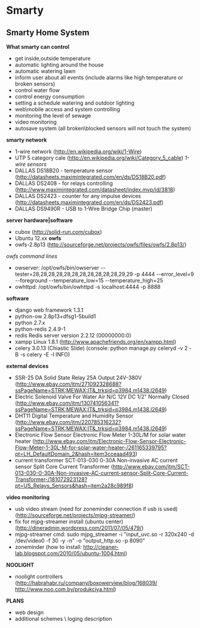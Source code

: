 Smarty
==============

Smarty Home System
--------------

**What smarty can control**
- get inside,outside temperature
- automatic lighting around the house
- automatic watering lawn
- inform user about all events (include alarms like high temperature or broken sensors)
- control water flow
- control energy consumption
- setting a schedule watering and outdoor lighting
- web\mobile access and system controlling
- monitoring the level of sewage
- video monitoring
- autosave system (all broken\blocked sensors will not touch the system)

**smarty network**
- 1-wire network (http://en.wikipedia.org/wiki/1-Wire)
- UTP 5 category cale (http://en.wikipedia.org/wiki/Category_5_cable)
*1-wire sensors*
- DALLAS DS18B20 - temperature sensor (http://datasheets.maximintegrated.com/en/ds/DS18B20.pdf)
- DALLAS DS2408 - for relays controlling (http://www.maximintegrated.com/datasheet/index.mvp/id/3818)
- DALLAS DS2423 - counter for any impulse devices (http://datasheets.maximintegrated.com/en/ds/DS2423.pdf)
- DALLAS DS9490R - USB to 1-Wire Bridge Chip (master)

**server hardware|software**
- cubox (http://solid-run.com/cubox)
- Ubuntu 12.xx
**owfs**
- owfs-2.8p13 (http://sourceforge.net/projects/owfs/files/owfs/2.8p13/)

*owfs command lines*
- owserver: /opt/owfs/bin/owserver --tester=28,28,28,28,28,28,28,28,28,28,28,29,29 -p 4444 --error_level=9 --foreground --temperature_low=15 --temperature_high=25
- owhttpd: /opt/owfs/bin/owhttpd -s localhost:4444 -p 8888

**software**
- django web framework 1.3.1
- python-ow 2.8p13+dfsg1-5build1
- python 2.7.x
- python-redis 2.4.9-1 
- redis Redis server version 2.2.12 (00000000:0)
- xampp Linux 1.8.1 (http://www.apachefriends.org/en/xampp.html)
- celery 3.0.13 (Chiastic Slide) (console: python manage.py celeryd -v 2 -B -s celery -E -l INFO)

**external devices**
- SSR-25 DA Solid State Relay 25A Output 24V-380V (http://www.ebay.com/itm/271092328688?ssPageName=STRK:MEWAX:IT&_trksid=p3984.m1438.l2649)
- Electric Solenoid Valve For Water Air N/C 12V DC 1/2" Normally Closed (http://www.ebay.com/itm/130741056341?ssPageName=STRK:MEWAX:IT&_trksid=p3984.m1438.l2649)
- DHT11 Digital Temperature and Humidity Sensor (http://www.ebay.com/itm/220785316232?ssPageName=STRK:MEWAX:IT&_trksid=p3984.m1438.l2649)
- Electronic Flow Sensor Electronic Flow Meter 1-30L/M for solar water heater (http://www.ebay.com/itm/Electronic-Flow-Sensor-Electronic-Flow-Meter-1-30L-M-for-solar-water-heater-/261165339795?pt=LH_DefaultDomain_2&hash=item3cceaad493)
- current transformer SCT-013-030 0-30A Non-invasive AC current sensor Split Core Current Transformer (http://www.ebay.com/itm/SCT-013-030-0-30A-Non-invasive-AC-current-sensor-Split-Core-Current-Transformer-/181072923128?pt=US_Relays_Sensors&hash=item2a28c989f8)


**video monitoring**
- usb video stream (need for zoneminder connection if usb is used) (http://sourceforge.net/projects/mjpg-streamer/)
- fix for mjpg-streamer install (ubuntu center) (http://dineradmin.wordpress.com/2011/07/05/479/)
- mjpg-streamer cmd: sudo mjpg_streamer -i "input_uvc.so -r 320x240 -d /dev/video0 -f 30 -y -n" -o "output_http.so -p 8090"
- zoneminder (how to install: http://cleaner-lab.blogspot.com/2010/05/ubuntu-1004.html)

**NOOLIGHT**
- noolight controllers (http://habrahabr.ru/company/boxowerview/blog/168039/ http://www.noo.com.by/produkciya.html)

**PLANS**

- web design
- additional schemes \ loging description




